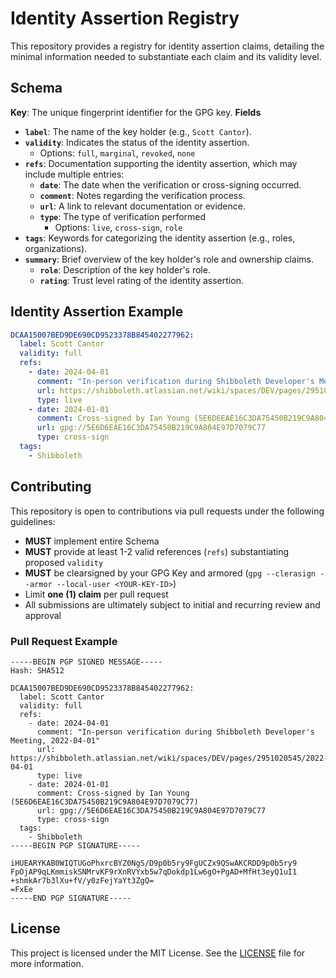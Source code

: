# Identity Assertion Registry

This repository provides a registry for identity assertion claims, detailing the minimal information needed to substantiate each claim and its validity level.

## Schema
**Key**: The unique fingerprint identifier for the GPG key.
**Fields**
- **`label`**: The name of the key holder (e.g., `Scott Cantor`).
- **`validity`**: Indicates the status of the identity assertion.
  - Options: `full`, `marginal`, `revoked`, `none`
- **`refs`**: Documentation supporting the identity assertion, which may include multiple entries:
  - **`date`**: The date when the verification or cross-signing occurred.
  - **`comment`**: Notes regarding the verification process.
  - **`url`**: A link to relevant documentation or evidence.
  - **`type`**: The type of verification performed
    - Options: `live`, `cross-sign`, `role`
- **`tags`**: Keywords for categorizing the identity assertion (e.g., roles, organizations).
- **`summary`**: Brief overview of the key holder's role and ownership claims.
  - **`role`**: Description of the key holder's role.
  - **`rating`**: Trust level rating of the identity assertion.

## Identity Assertion Example

```yaml
DCAA15007BED9DE690CD9523378B845402277962:
  label: Scott Cantor
  validity: full
  refs:
    - date: 2024-04-01
      comment: "In-person verification during Shibboleth Developer's Meeting, 2022-04-01"
      url: https://shibboleth.atlassian.net/wiki/spaces/DEV/pages/2951020545/2022-04-01
      type: live
    - date: 2024-01-01
      comment: Cross-signed by Ian Young (5E6D6EAE16C3DA75450B219C9A804E97D7079C77)
      url: gpg://5E6D6EAE16C3DA75450B219C9A804E97D7079C77
      type: cross-sign
  tags:
    - Shibboleth
```

## Contributing

This repository is open to contributions via pull requests under the following guidelines:

- **MUST** implement entire Schema
- **MUST** provide at least 1-2 valid references (`refs`) substantiating proposed `validity`
- **MUST** be clearsigned by your GPG Key and armored (`gpg --clerasign --armor --local-user <YOUR-KEY-ID>`)
- Limit **one (1) claim** per pull request
- All submissions are ultimately subject to initial and recurring review and approval

### Pull Request Example
```
-----BEGIN PGP SIGNED MESSAGE-----
Hash: SHA512

DCAA15007BED9DE690CD9523378B845402277962:
  label: Scott Cantor
  validity: full
  refs:
    - date: 2024-04-01
      comment: "In-person verification during Shibboleth Developer's Meeting, 2022-04-01"
      url: https://shibboleth.atlassian.net/wiki/spaces/DEV/pages/2951020545/2022-04-01
      type: live
    - date: 2024-01-01
      comment: Cross-signed by Ian Young (5E6D6EAE16C3DA75450B219C9A804E97D7079C77)
      url: gpg://5E6D6EAE16C3DA75450B219C9A804E97D7079C77
      type: cross-sign
  tags:
    - Shibboleth
-----BEGIN PGP SIGNATURE-----

iHUEARYKAB0WIQTUGoPhxrcBYZ0NgS/D9p0b5ry9FgUCZx9QSwAKCRDD9p0b5ry9
FpOjAP9qLKmmiskSNMrvKF9rXnRVYxb5w7qDokdp1Lw6gO+PgAD+MfHt3eyQ1uI1
+shmkAr7b3lXu+fV/y0zFejYaYt3ZgQ=
=FxEe
-----END PGP SIGNATURE-----
```

## License

This project is licensed under the MIT License. See the [LICENSE](LICENSE) file for more information.
